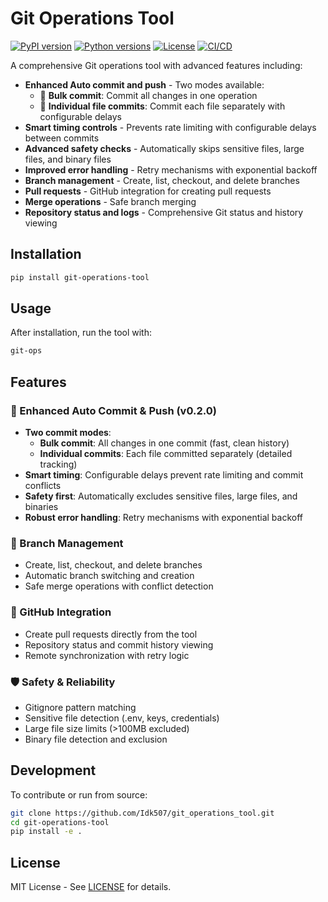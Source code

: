 # Git Operations Tool

[![PyPI version](https://badge.fury.io/py/git-operations-tool.svg)](https://badge.fury.io/py/git-operations-tool)
[![Python versions](https://img.shields.io/pypi/pyversions/git-operations-tool.svg)](https://pypi.org/project/git-operations-tool/)
[![License](https://img.shields.io/pypi/l/git-operations-tool.svg)](https://opensource.org/licenses/MIT)
[![CI/CD](https://github.com/yourusername/git-operations-tool/actions/workflows/test.yml/badge.svg)](https://github.com/yourusername/git-operations-tool/actions)

A comprehensive Git operations tool with advanced features including:

- **Enhanced Auto commit and push** - Two modes available:
  - 🚀 **Bulk commit**: Commit all changes in one operation
  - 📁 **Individual file commits**: Commit each file separately with configurable delays
- **Smart timing controls** - Prevents rate limiting with configurable delays between commits
- **Advanced safety checks** - Automatically skips sensitive files, large files, and binary files
- **Improved error handling** - Retry mechanisms with exponential backoff
- **Branch management** - Create, list, checkout, and delete branches
- **Pull requests** - GitHub integration for creating pull requests
- **Merge operations** - Safe branch merging
- **Repository status and logs** - Comprehensive Git status and history viewing

## Installation

```bash
pip install git-operations-tool
```

## Usage

After installation, run the tool with:

```bash
git-ops
```

## Features

### 🚀 Enhanced Auto Commit & Push (v0.2.0)
- **Two commit modes**:
  - **Bulk commit**: All changes in one commit (fast, clean history)
  - **Individual commits**: Each file committed separately (detailed tracking)
- **Smart timing**: Configurable delays prevent rate limiting and commit conflicts
- **Safety first**: Automatically excludes sensitive files, large files, and binaries
- **Robust error handling**: Retry mechanisms with exponential backoff

### 🌿 Branch Management
- Create, list, checkout, and delete branches
- Automatic branch switching and creation
- Safe merge operations with conflict detection

### 🔗 GitHub Integration
- Create pull requests directly from the tool
- Repository status and commit history viewing
- Remote synchronization with retry logic

### 🛡️ Safety & Reliability
- Gitignore pattern matching
- Sensitive file detection (.env, keys, credentials)
- Large file size limits (>100MB excluded)
- Binary file detection and exclusion

## Development

To contribute or run from source:

```bash
git clone https://github.com/Idk507/git_operations_tool.git
cd git-operations-tool
pip install -e .
```

## License

MIT License - See [LICENSE](LICENSE) for details.